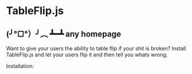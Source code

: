 # TableFlip.js

## (╯°□°）╯︵ ┻━┻ any homepage

Want to give your users the ability to table flip if your shit is broken?
Install TableFlip.js and let your users flip it and then tell you whats wrong.

Installation:

  <script type="text/javascript" async="" src="https://cdn.rawgit.com/reimertz/tableflip.js/master/dist/tableflip.min.js"></script>
  
